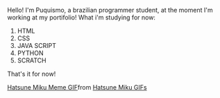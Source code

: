 Hello! I'm Puquismo, a brazilian programmer student, at the moment I'm working at my portifolio! What i'm studying for now:
1. HTML
2. CSS
3. JAVA SCRIPT
4. PYTHON
5. SCRATCH

That's it for now!

<div class="tenor-gif-embed" data-postid="15694997021212211490" data-share-method="host" data-aspect-ratio="1.04622" data-width="100%"><a href="https://tenor.com/view/hatsune-miku-meme-big-eyes-gif-15694997021212211490">Hatsune Miku Meme GIF</a>from <a href="https://tenor.com/search/hatsune+miku-gifs">Hatsune Miku GIFs</a></div> <script type="text/javascript" async src="https://tenor.com/embed.js"></script>
<!--
**Puquismo/Puquismo** is a ✨ _special_ ✨ repository because its `README.md` (this file) appears on your GitHub profile.

Here are some ideas to get you started:

- 🔭 I’m currently working on ...
- 🌱 I’m currently learning ...
- 👯 I’m looking to collaborate on ...
- 🤔 I’m looking for help with ...
- 💬 Ask me about ...
- 📫 How to reach me: ...
- 😄 Pronouns: ...
- ⚡ Fun fact: ...
-->
